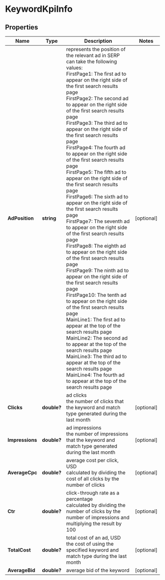 # KeywordKpiInfo


## Properties

| Name | Type | Description | Notes |
|------------ | ------------- | ------------- | -------------|
**AdPosition** | **string** | represents the position of the relevant ad in SERP<br>can take the following values:<br>FirstPage1: The first ad to appear on the right side of the first search results page<br>FirstPage2: The second ad to appear on the right side of the first search results page<br>FirstPage3: The third ad to appear on the right side of the first search results page<br>FirstPage4: The fourth ad to appear on the right side of the first search results page<br>FirstPage5: The fifth ad to appear on the right side of the first search results page<br>FirstPage6: The sixth ad to appear on the right side of the first search results page<br>FirstPage7: The seventh ad to appear on the right side of the first search results page<br>FirstPage8: The eighth ad to appear on the right side of the first search results page<br>FirstPage9: The ninth ad to appear on the right side of the first search results page<br>FirstPage10: The tenth ad to appear on the right side of the first search results page<br>MainLine1: The first ad to appear at the top of the search results page<br>MainLine2: The second ad to appear at the top of the search results page<br>MainLine3: The third ad to appear at the top of the search results page<br>MainLine4: The fourth ad to appear at the top of the search results page |[optional]|
**Clicks** | **double?** | ad clicks<br>the number of clicks that the keyword and match type generated during the last month |[optional]|
**Impressions** | **double?** | ad impressions<br>the number of impressions that the keyword and match type generated during the last month |[optional]|
**AverageCpc** | **double?** | average cost per click, USD<br>calculated by dividing the cost of all clicks by the number of clicks |[optional]|
**Ctr** | **double?** | click-through rate as a percentage<br>calculated by dividing the number of clicks by the number of impressions and multiplying the result by 100 |[optional]|
**TotalCost** | **double?** | total cost of an ad, USD<br>the cost of using the specified keyword and match type during the last month |[optional]|
**AverageBid** | **double?** | average bid of the keyword |[optional]|